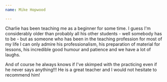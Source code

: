```yaml
---
name: Mike Hopwood

---
```


Charlie has been teaching me as a beginner for some time. I guess I'm considerably older than probably all his other students - well somebody has to be - but as someone who has been in the teaching profession for most of my life I can only admire his professionalism, his preparation of material for lessons, his incredible good humour and patience and we have a lot of laughs. 

And of course he always knows if I've skimped with the practicing even if he never says anything!!! He is a great teacher and I would not hesitate to recommend him!